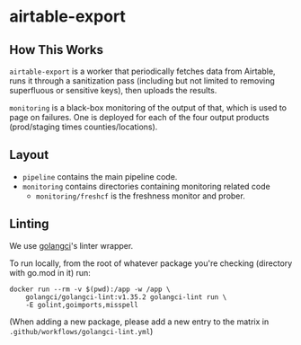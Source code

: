 # airtable-export

## How This Works

`airtable-export` is a worker that periodically fetches data from
Airtable, runs it through a sanitization pass (including but not
limited to removing superfluous or sensitive keys), then uploads the
results.

`monitoring` is a black-box monitoring of the output of that, which is
used to page on failures.  One is deployed for each of the four output
products (prod/staging times counties/locations).

## Layout

* `pipeline` contains the main pipeline code.
* `monitoring` contains directories containing monitoring related code
  * `monitoring/freshcf` is the freshness monitor and prober.

## Linting

We use [golangci](https://golangci-lint.run/)'s linter wrapper.

To run locally, from the root of whatever package you're checking (directory with go.mod in it) run:

``` shell
docker run --rm -v $(pwd):/app -w /app \
    golangci/golangci-lint:v1.35.2 golangci-lint run \
    -E golint,goimports,misspell
```

(When adding a new package, please add a new entry to the matrix in
`.github/workflows/golangci-lint.yml`)
